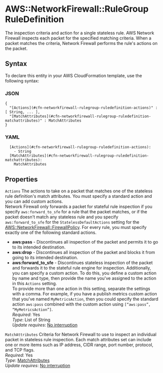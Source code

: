 # AWS::NetworkFirewall::RuleGroup RuleDefinition<a name="aws-properties-networkfirewall-rulegroup-ruledefinition"></a>

The inspection criteria and action for a single stateless rule\. AWS Network Firewall inspects each packet for the specified matching criteria\. When a packet matches the criteria, Network Firewall performs the rule's actions on the packet\.

## Syntax<a name="aws-properties-networkfirewall-rulegroup-ruledefinition-syntax"></a>

To declare this entity in your AWS CloudFormation template, use the following syntax:

### JSON<a name="aws-properties-networkfirewall-rulegroup-ruledefinition-syntax.json"></a>

```
{
  "[Actions](#cfn-networkfirewall-rulegroup-ruledefinition-actions)" : [ String, ... ],
  "[MatchAttributes](#cfn-networkfirewall-rulegroup-ruledefinition-matchattributes)" : MatchAttributes
}
```

### YAML<a name="aws-properties-networkfirewall-rulegroup-ruledefinition-syntax.yaml"></a>

```
  [Actions](#cfn-networkfirewall-rulegroup-ruledefinition-actions): 
    - String
  [MatchAttributes](#cfn-networkfirewall-rulegroup-ruledefinition-matchattributes): 
    MatchAttributes
```

## Properties<a name="aws-properties-networkfirewall-rulegroup-ruledefinition-properties"></a>

`Actions`  <a name="cfn-networkfirewall-rulegroup-ruledefinition-actions"></a>
The actions to take on a packet that matches one of the stateless rule definition's match attributes\. You must specify a standard action and you can add custom actions\.   
Network Firewall only forwards a packet for stateful rule inspection if you specify `aws:forward_to_sfe` for a rule that the packet matches, or if the packet doesn't match any stateless rule and you specify `aws:forward_to_sfe` for the `StatelessDefaultActions` setting for the [AWS::NetworkFirewall::FirewallPolicy](aws-resource-networkfirewall-firewallpolicy.md)\.
For every rule, you must specify exactly one of the following standard actions\.   
+  **aws:pass** \- Discontinues all inspection of the packet and permits it to go to its intended destination\.
+  **aws:drop** \- Discontinues all inspection of the packet and blocks it from going to its intended destination\.
+  **aws:forward\_to\_sfe** \- Discontinues stateless inspection of the packet and forwards it to the stateful rule engine for inspection\. 
Additionally, you can specify a custom action\. To do this, you define a custom action by name and type, then provide the name you've assigned to the action in this `Actions` setting\.   
To provide more than one action in this setting, separate the settings with a comma\. For example, if you have a publish metrics custom action that you've named `MyMetricsAction`, then you could specify the standard action `aws:pass` combined with the custom action using `[“aws:pass”, “MyMetricsAction”]`\.   
*Required*: Yes  
*Type*: List of String  
*Update requires*: [No interruption](https://docs.aws.amazon.com/AWSCloudFormation/latest/UserGuide/using-cfn-updating-stacks-update-behaviors.html#update-no-interrupt)

`MatchAttributes`  <a name="cfn-networkfirewall-rulegroup-ruledefinition-matchattributes"></a>
Criteria for Network Firewall to use to inspect an individual packet in stateless rule inspection\. Each match attributes set can include one or more items such as IP address, CIDR range, port number, protocol, and TCP flags\.   
*Required*: Yes  
*Type*: [MatchAttributes](aws-properties-networkfirewall-rulegroup-matchattributes.md)  
*Update requires*: [No interruption](https://docs.aws.amazon.com/AWSCloudFormation/latest/UserGuide/using-cfn-updating-stacks-update-behaviors.html#update-no-interrupt)